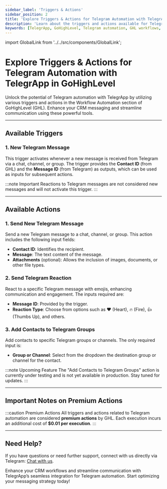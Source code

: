 ```yaml
---
sidebar_label: 'Triggers & Actions'
sidebar_position: 2
title: 'Explore Triggers & Actions for Telegram Automation with TelegrApp in GoHighLevel'
description: 'Learn about the triggers and actions available for Telegram automation using TelegrApp integration with GoHighLevel. Optimize your CRM workflows with seamless Telegram messaging, reactions, and group management.'
keywords: [TelegrApp, GoHighLevel, Telegram automation, GHL workflows, conversation channel, Telegram triggers, Telegram actions, CRM messaging, conversation provider, Telegram marketplace]
---
```

import GlobalLink from '../../src/components/GlobalLink';

# Explore Triggers & Actions for Telegram Automation with TelegrApp in GoHighLevel

Unlock the potential of Telegram automation with TelegrApp by utilizing various triggers and actions in the Workflow Automation section of GoHighLevel (GHL). Enhance your CRM messaging and streamline communication using these powerful tools.

---

## Available Triggers

### 1. **New Telegram Message**
This trigger activates whenever a new message is received from Telegram via a chat, channel, or group. The trigger provides the **Contact ID** (from GHL) and the **Message ID** (from Telegram) as outputs, which can be used as inputs for subsequent actions.

:::note Important
Reactions to Telegram messages are not considered new messages and will not activate this trigger.
:::

---

## Available Actions

### 1. **Send New Telegram Message**
Send a new Telegram message to a chat, channel, or group. This action includes the following input fields:
   - **Contact ID**: Identifies the recipient.
   - **Message**: The text content of the message.
   - **Attachments** (optional): Allows the inclusion of images, documents, or other file types.

### 2. **Send Telegram Reaction**
React to a specific Telegram message with emojis, enhancing communication and engagement. The inputs required are:
   - **Message ID**: Provided by the trigger.
   - **Reaction Type**: Choose from options such as ❤️ (Heart), 🔥 (Fire), 👍 (Thumbs Up), and others.

### 3. **Add Contacts to Telegram Groups**
Add contacts to specific Telegram groups or channels. The only required input is:
   - **Group or Channel**: Select from the dropdown the destination group or channel for the contact.

:::note Upcoming Feature
The "Add Contacts to Telegram Groups" action is currently under testing and is not yet available in production. Stay tuned for updates.
:::

---

## Important Notes on Premium Actions

:::caution Premium Actions
All triggers and actions related to Telegram automation are considered **premium actions** by GHL. Each execution incurs an additional cost of **$0.01 per execution**.
:::

---

## Need Help?
If you have questions or need further support, connect with us directly via Telegram: [Chat with us](https://t.me/+34600251794).

Enhance your CRM workflows and streamline communication with TelegrApp’s seamless integration for Telegram automation. Start optimizing your messaging strategy today!
